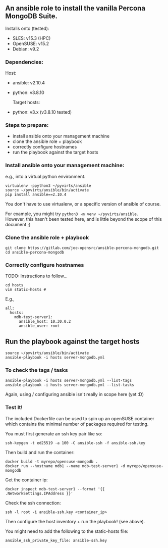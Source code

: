 ## An ansible role to install the vanilla Percona MongoDB Suite.

Installs onto (tested):

- SLES:     v15.3 (HPC)
- OpenSUSE: v15.2
- Debian:   v9.2

### Dependencies:

  Host:

- ansible: v2.10.4

- python:  v3.8.10
  
  Target hosts:

- python:  v3.x (v3.8.10 tested)

### Steps to prepare:

- install ansible onto your management machine
- clone the ansible role + playbook
- correctly configure hostnames
- run the playbook against the target hosts

### Install ansible onto your management machine:

e.g., into a virtual python environment.  

```
virtualenv -ppython3 ~/pyvirts/ansible
source ~/pyvirts/ansible/bin/activate
pip install ansible==2.10.4
```

You don't have to use virtualenv, or a specific version of ansible of course.

For example, you might try `python3 -m venv ~/pyvirts/ansible`.</br>
However, this hasn't been tested here, and is little beyond the scope of this document ;)

### Clone the ansible role + playbook

```
git clone https://gitlab.com/joe-opensrc/ansible-percona-mongodb.git
cd ansible-percona-mongodb
```

### Correctly configure hostnames

TODO: Instructions to follow...

```
cd hosts
vim static-hosts # 
```

E.g.,

```
all:
  hosts:
    mdb-test-server1:
      ansible_host: 10.30.0.2
      ansible_user: root
```

## Run the playbook against the target hosts

```
source ~/pyvirts/ansible/bin/activate
ansible-playbook -i hosts server-mongodb.yml
```

### To check the tags / tasks

```
ansible-playbook -i hosts server-mongodb.yml --list-tags
ansible-playbook -i hosts server-mongodb.yml --list-tasks
```

Again, using / configuring ansible isn't really in scope here (yet :D)

### Test It!

The included Dockerfile can be used to spin up an openSUSE container </br>
which contains the minimal number of packages required for testing.

You must first generate an ssh key pair like so:

```
ssh-keygen -t ed25519 -a 100 -C ansible-ssh -f ansible-ssh.key
```

Then build and run the container:

```
docker build -t myrepo/opensuse-mongodb .
docker run --hostname mdb1 --name mdb-test-server1 -d myrepo/opensuse-mongodb 
```

Get the container ip:

```
docker inspect mdb-test-server1 --format '{{ .NetworkSettings.IPAddress }}'
```

Check the ssh connection:

```
ssh -l root -i ansible-ssh.key <container_ip>
```

Then configure the host inventory + run the playbook! (see above).

You might need to add the following to the static-hosts file:

```
ansible_ssh_private_key_file: ansible-ssh.key
```
